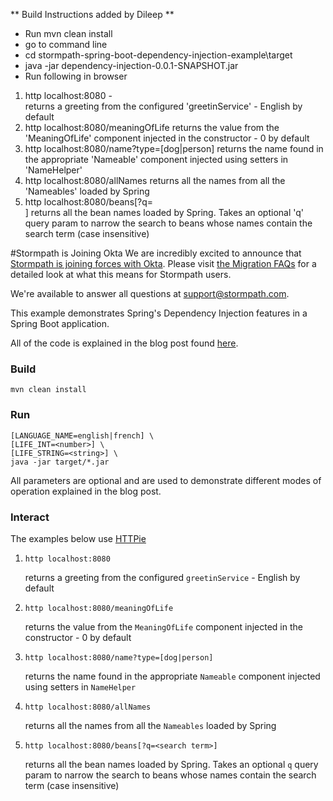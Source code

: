 ** Build Instructions added by Dileep **
* Run mvn clean install
* go to command line
* cd stormpath-spring-boot-dependency-injection-example\target
* java -jar dependency-injection-0.0.1-SNAPSHOT.jar
* Run following in browser
1. http localhost:8080 -  
returns a greeting from the configured 'greetinService' - English by default
2. http localhost:8080/meaningOfLife
    returns the value from the 'MeaningOfLife' component injected in the constructor - 0 by default
3. http localhost:8080/name?type=[dog|person]
returns the name found in the appropriate 'Nameable' component injected using setters in 'NameHelper'
4. http localhost:8080/allNames
returns all the names from all the 'Nameables' loaded by Spring
5. http localhost:8080/beans[?q=<search term>]
returns all the bean names loaded by Spring. Takes an optional 'q' query param to narrow the search to beans whose names contain the search term (case insensitive)

#Stormpath is Joining Okta
We are incredibly excited to announce that [Stormpath is joining forces with Okta](https://stormpath.com/blog/stormpaths-new-path?utm_source=github&utm_medium=readme&utm-campaign=okta-announcement). Please visit [the Migration FAQs](https://stormpath.com/oktaplusstormpath?utm_source=github&utm_medium=readme&utm-campaign=okta-announcement) for a detailed look at what this means for Stormpath users.

We're available to answer all questions at [support@stormpath.com](mailto:support@stormpath.com).


This example demonstrates Spring's Dependency Injection features in a Spring Boot application.

All of the code is explained in the blog post found [here](http://stormpath.com/blog).

### Build

```
mvn clean install
```

### Run

```
[LANGUAGE_NAME=english|french] \
[LIFE_INT=<number>] \
[LIFE_STRING=<string>] \
java -jar target/*.jar
```

All parameters are optional and are used to demonstrate different modes of operation explained in the blog post.

### Interact

The examples below use [HTTPie](https://github.com/jkbrzt/httpie)

1. `http localhost:8080`
    
     returns a greeting from the configured `greetinService` - English by default

2. `http localhost:8080/meaningOfLife`
    
    returns the value from the `MeaningOfLife` component injected in the constructor - 0 by default

3. `http localhost:8080/name?type=[dog|person]`
    
    returns the name found in the appropriate `Nameable` component injected using setters in `NameHelper`

4. `http localhost:8080/allNames`
    
    returns all the names from all the `Nameables` loaded by Spring

5. `http localhost:8080/beans[?q=<search term>]`
    
    returns all the bean names loaded by Spring. Takes an optional `q` query param to narrow the search to beans whose names contain the search term (case insensitive)
